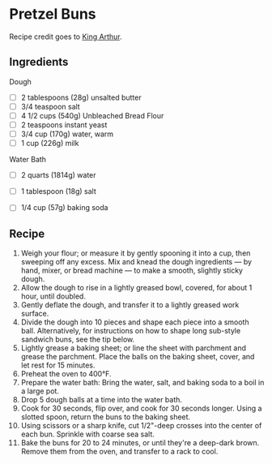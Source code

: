 # Pretzel Buns

Recipe credit goes to [King Arthur](https://www.kingarthurbaking.com/recipes/pretzel-sandwich-buns-recipe). 

## Ingredients


Dough


- [ ] 2 tablespoons (28g) unsalted butter
- [ ] 3/4 teaspoon salt
- [ ] 4 1/2 cups (540g) Unbleached Bread Flour
- [ ] 2 teaspoons instant yeast
- [ ] 3/4 cup (170g) water, warm  
- [ ] 1 cup (226g) milk

Water Bath

- [ ] 2 quarts (1814g) water
- [ ] 1 tablespoon (18g) salt
- [ ] 1/4 cup (57g) baking soda


## Recipe

1. Weigh your flour; or measure it by gently spooning it into a cup, then sweeping off any excess. Mix and knead the dough ingredients — by hand, mixer, or bread machine — to make a smooth, slightly sticky dough.
1. Allow the dough to rise in a lightly greased bowl, covered, for about 1 hour, until doubled.
1. Gently deflate the dough, and transfer it to a lightly greased work surface.
1. Divide the dough into 10 pieces and shape each piece into a smooth ball. Alternatively, for instructions on how to shape long sub-style sandwich buns, see the tip below.
1. Lightly grease a baking sheet; or line the sheet with parchment and grease the parchment. Place the balls on the baking sheet, cover, and let rest for 15 minutes.
1. Preheat the oven to 400°F.
1. Prepare the water bath: Bring the water, salt, and baking soda to a boil in a large pot.
1. Drop 5 dough balls at a time into the water bath.
1. Cook for 30 seconds, flip over, and cook for 30 seconds longer. Using a slotted spoon, return the buns to the baking sheet.
1. Using scissors or a sharp knife, cut 1/2"-deep crosses into the center of each bun. Sprinkle with coarse sea salt.
1. Bake the buns for 20 to 24 minutes, or until they're a deep-dark brown. Remove them from the oven, and transfer to a rack to cool.


